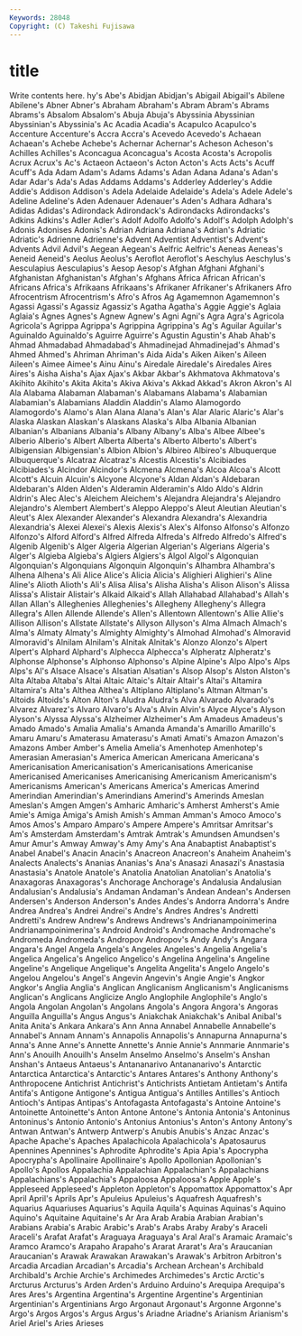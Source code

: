 ```yaml
---
Keywords: 28048 
Copyright: (C) Takeshi Fujisawa
---
```


# title

Write contents here.
hy's Abe's Abidjan Abidjan's Abigail Abigail's Abilene Abilene's Abner
Abner's Abraham Abraham's Abram Abram's Abrams Abrams's Absalom Absalom's Abuja
Abuja's Abyssinia Abyssinian Abyssinian's Abyssinia's Ac Acadia Acadia's Acapulco Acapulco's
Accenture Accenture's Accra Accra's Acevedo Acevedo's Achaean Achaean's Achebe Achebe's
Achernar Achernar's Acheson Acheson's Achilles Achilles's Aconcagua Aconcagua's Acosta Acosta's
Acropolis Acrux Acrux's Ac's Actaeon Actaeon's Acton Acton's Acts Acts's
Acuff Acuff's Ada Adam Adam's Adams Adams's Adan Adana Adana's
Adan's Adar Adar's Ada's Adas Addams Addams's Adderley Adderley's Addie
Addie's Addison Addison's Adela Adelaide Adelaide's Adela's Adele Adele's Adeline
Adeline's Aden Adenauer Adenauer's Aden's Adhara Adhara's Adidas Adidas's Adirondack
Adirondack's Adirondacks Adirondacks's Adkins Adkins's Adler Adler's Adolf Adolfo Adolfo's
Adolf's Adolph Adolph's Adonis Adonises Adonis's Adrian Adriana Adriana's Adrian's
Adriatic Adriatic's Adrienne Adrienne's Advent Adventist Adventist's Advent's Advents Advil
Advil's Aegean Aegean's Aelfric Aelfric's Aeneas Aeneas's Aeneid Aeneid's Aeolus
Aeolus's Aeroflot Aeroflot's Aeschylus Aeschylus's Aesculapius Aesculapius's Aesop Aesop's Afghan
Afghani Afghani's Afghanistan Afghanistan's Afghan's Afghans Africa African African's Africans
Africa's Afrikaans Afrikaans's Afrikaner Afrikaner's Afrikaners Afro Afrocentrism Afrocentrism's Afro's
Afros Ag Agamemnon Agamemnon's Agassi Agassi's Agassiz Agassiz's Agatha Agatha's
Aggie Aggie's Aglaia Aglaia's Agnes Agnes's Agnew Agnew's Agni Agni's
Agra Agra's Agricola Agricola's Agrippa Agrippa's Agrippina Agrippina's Ag's Aguilar
Aguilar's Aguinaldo Aguinaldo's Aguirre Aguirre's Agustin Agustin's Ahab Ahab's Ahmad
Ahmadabad Ahmadabad's Ahmadinejad Ahmadinejad's Ahmad's Ahmed Ahmed's Ahriman Ahriman's Aida
Aida's Aiken Aiken's Aileen Aileen's Aimee Aimee's Ainu Ainu's Airedale
Airedale's Airedales Aires Aires's Aisha Aisha's Ajax Ajax's Akbar Akbar's
Akhmatova Akhmatova's Akihito Akihito's Akita Akita's Akiva Akiva's Akkad Akkad's
Akron Akron's Al Ala Alabama Alabaman Alabaman's Alabamans Alabama's Alabamian
Alabamian's Alabamians Aladdin Aladdin's Alamo Alamogordo Alamogordo's Alamo's Alan Alana
Alana's Alan's Alar Alaric Alaric's Alar's Alaska Alaskan Alaskan's Alaskans
Alaska's Alba Albania Albanian Albanian's Albanians Albania's Albany Albany's Alba's
Albee Albee's Alberio Alberio's Albert Alberta Alberta's Alberto Alberto's Albert's
Albigensian Albigensian's Albion Albion's Albireo Albireo's Albuquerque Albuquerque's Alcatraz Alcatraz's
Alcestis Alcestis's Alcibiades Alcibiades's Alcindor Alcindor's Alcmena Alcmena's Alcoa Alcoa's
Alcott Alcott's Alcuin Alcuin's Alcyone Alcyone's Aldan Aldan's Aldebaran Aldebaran's
Alden Alden's Alderamin Alderamin's Aldo Aldo's Aldrin Aldrin's Alec Alec's
Aleichem Aleichem's Alejandra Alejandra's Alejandro Alejandro's Alembert Alembert's Aleppo Aleppo's
Aleut Aleutian Aleutian's Aleut's Alex Alexander Alexander's Alexandra Alexandra's Alexandria
Alexandria's Alexei Alexei's Alexis Alexis's Alex's Alfonso Alfonso's Alfonzo Alfonzo's
Alford Alford's Alfred Alfreda Alfreda's Alfredo Alfredo's Alfred's Algenib Algenib's
Alger Algeria Algerian Algerian's Algerians Algeria's Alger's Algieba Algieba's Algiers
Algiers's Algol Algol's Algonquian Algonquian's Algonquians Algonquin Algonquin's Alhambra Alhambra's
Alhena Alhena's Ali Alice Alice's Alicia Alicia's Alighieri Alighieri's Aline
Aline's Alioth Alioth's Ali's Alisa Alisa's Alisha Alisha's Alison Alison's
Alissa Alissa's Alistair Alistair's Alkaid Alkaid's Allah Allahabad Allahabad's Allah's
Allan Allan's Alleghenies Alleghenies's Allegheny Allegheny's Allegra Allegra's Allen Allende
Allende's Allen's Allentown Allentown's Allie Allie's Allison Allison's Allstate Allstate's
Allyson Allyson's Alma Almach Almach's Alma's Almaty Almaty's Almighty Almighty's
Almohad Almohad's Almoravid Almoravid's Alnilam Alnilam's Alnitak Alnitak's Alonzo Alonzo's
Alpert Alpert's Alphard Alphard's Alphecca Alphecca's Alpheratz Alpheratz's Alphonse Alphonse's
Alphonso Alphonso's Alpine Alpine's Alpo Alpo's Alps Alps's Al's Alsace
Alsace's Alsatian Alsatian's Alsop Alsop's Alston Alston's Alta Altaba Altaba's
Altai Altaic Altaic's Altair Altair's Altai's Altamira Altamira's Alta's Althea
Althea's Altiplano Altiplano's Altman Altman's Altoids Altoids's Alton Alton's Aludra
Aludra's Alva Alvarado Alvarado's Alvarez Alvarez's Alvaro Alvaro's Alva's Alvin
Alvin's Alyce Alyce's Alyson Alyson's Alyssa Alyssa's Alzheimer Alzheimer's Am
Amadeus Amadeus's Amado Amado's Amalia Amalia's Amanda Amanda's Amarillo Amarillo's
Amaru Amaru's Amaterasu Amaterasu's Amati Amati's Amazon Amazon's Amazons Amber
Amber's Amelia Amelia's Amenhotep Amenhotep's Amerasian Amerasian's America American Americana
Americana's Americanisation Americanisation's Americanisations Americanise Americanised Americanises Americanising Americanism Americanism's
Americanisms American's Americans America's Americas Amerind Amerindian Amerindian's Amerindians Amerind's
Amerinds Ameslan Ameslan's Amgen Amgen's Amharic Amharic's Amherst Amherst's Amie
Amie's Amiga Amiga's Amish Amish's Amman Amman's Amoco Amoco's Amos
Amos's Amparo Amparo's Ampere Ampere's Amritsar Amritsar's Am's Amsterdam Amsterdam's
Amtrak Amtrak's Amundsen Amundsen's Amur Amur's Amway Amway's Amy Amy's
Ana Anabaptist Anabaptist's Anabel Anabel's Anacin Anacin's Anacreon Anacreon's Anaheim
Anaheim's Analects Analects's Ananias Ananias's Ana's Anasazi Anasazi's Anastasia Anastasia's
Anatole Anatole's Anatolia Anatolian Anatolian's Anatolia's Anaxagoras Anaxagoras's Anchorage Anchorage's
Andalusia Andalusian Andalusian's Andalusia's Andaman Andaman's Andean Andean's Andersen Andersen's
Anderson Anderson's Andes Andes's Andorra Andorra's Andre Andrea Andrea's Andrei
Andrei's Andre's Andres Andres's Andretti Andretti's Andrew Andrew's Andrews Andrews's
Andrianampoinimerina Andrianampoinimerina's Android Android's Andromache Andromache's Andromeda Andromeda's Andropov Andropov's
Andy Andy's Angara Angara's Angel Angela Angela's Angeles Angeles's Angelia
Angelia's Angelica Angelica's Angelico Angelico's Angelina Angelina's Angeline Angeline's Angelique
Angelique's Angelita Angelita's Angelo Angelo's Angelou Angelou's Angel's Angevin Angevin's
Angie Angie's Angkor Angkor's Anglia Anglia's Anglican Anglicanism Anglicanism's Anglicanisms
Anglican's Anglicans Anglicize Anglo Anglophile Anglophile's Anglo's Angola Angolan Angolan's
Angolans Angola's Angora Angora's Angoras Anguilla Anguilla's Angus Angus's Aniakchak
Aniakchak's Anibal Anibal's Anita Anita's Ankara Ankara's Ann Anna Annabel
Annabelle Annabelle's Annabel's Annam Annam's Annapolis Annapolis's Annapurna Annapurna's Anna's
Anne Anne's Annette Annette's Annie Annie's Annmarie Annmarie's Ann's Anouilh
Anouilh's Anselm Anselmo Anselmo's Anselm's Anshan Anshan's Antaeus Antaeus's Antananarivo
Antananarivo's Antarctic Antarctica Antarctica's Antarctic's Antares Antares's Anthony Anthony's Anthropocene
Antichrist Antichrist's Antichrists Antietam Antietam's Antifa Antifa's Antigone Antigone's Antigua
Antigua's Antilles Antilles's Antioch Antioch's Antipas Antipas's Antofagasta Antofagasta's Antoine
Antoine's Antoinette Antoinette's Anton Antone Antone's Antonia Antonia's Antoninus Antoninus's
Antonio Antonio's Antonius Antonius's Anton's Antony Antony's Antwan Antwan's Antwerp
Antwerp's Anubis Anubis's Anzac Anzac's Apache Apache's Apaches Apalachicola Apalachicola's
Apatosaurus Apennines Apennines's Aphrodite Aphrodite's Apia Apia's Apocrypha Apocrypha's Apollinaire
Apollinaire's Apollo Apollonian Apollonian's Apollo's Apollos Appalachia Appalachian Appalachian's Appalachians
Appalachians's Appalachia's Appaloosa Appaloosa's Apple Apple's Appleseed Appleseed's Appleton Appleton's
Appomattox Appomattox's Apr April April's Aprils Apr's Apuleius Apuleius's Aquafresh
Aquafresh's Aquarius Aquariuses Aquarius's Aquila Aquila's Aquinas Aquinas's Aquino Aquino's
Aquitaine Aquitaine's Ar Ara Arab Arabia Arabian Arabian's Arabians Arabia's
Arabic Arabic's Arab's Arabs Araby Araby's Araceli Araceli's Arafat Arafat's
Araguaya Araguaya's Aral Aral's Aramaic Aramaic's Aramco Aramco's Arapaho Arapaho's
Ararat Ararat's Ara's Araucanian Araucanian's Arawak Arawakan Arawakan's Arawak's Arbitron
Arbitron's Arcadia Arcadian Arcadian's Arcadia's Archean Archean's Archibald Archibald's Archie
Archie's Archimedes Archimedes's Arctic Arctic's Arcturus Arcturus's Arden Arden's Arduino
Arduino's Arequipa Arequipa's Ares Ares's Argentina Argentina's Argentine Argentine's Argentinian
Argentinian's Argentinians Argo Argonaut Argonaut's Argonne Argonne's Argo's Argos Argos's
Argus Argus's Ariadne Ariadne's Arianism Arianism's Ariel Ariel's Aries Arieses
